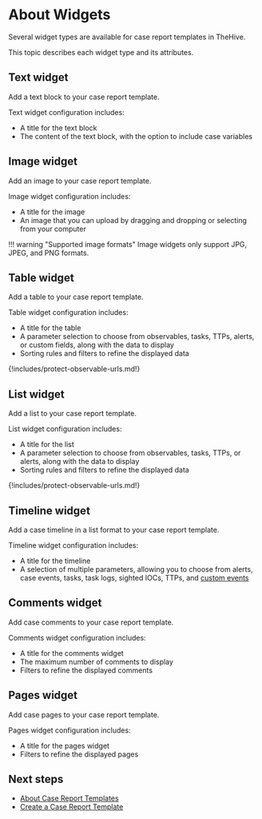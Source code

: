 # About Widgets

Several widget types are available for case report templates in TheHive.

This topic describes each widget type and its attributes.

## Text widget

Add a text block to your case report template.

Text widget configuration includes:

* A title for the text block
* The content of the text block, with the option to include case variables

## Image widget

Add an image to your case report template.

Image widget configuration includes:

* A title for the image
* An image that you can upload by dragging and dropping or selecting from your computer

!!! warning "Supported image formats"
    Image widgets only support JPG, JPEG, and PNG formats.

## Table widget

Add a table to your case report template.

Table widget configuration includes:

* A title for the table
* A parameter selection to choose from observables, tasks, TTPs, alerts, or custom fields, along with the data to display
* Sorting rules and filters to refine the displayed data

{!includes/protect-observable-urls.md!}

## List widget

Add a list to your case report template.

List widget configuration includes:

* A title for the list
* A parameter selection to choose from observables, tasks, TTPs, or alerts, along with the data to display
* Sorting rules and filters to refine the displayed data

{!includes/protect-observable-urls.md!}

## Timeline widget

Add a case timeline in a list format to your case report template.

Timeline widget configuration includes:

* A title for the timeline
* A selection of multiple parameters, allowing you to choose from alerts, case events, tasks, task logs, sighted IOCs, TTPs, and [custom events](../../../../analyst-corner/cases/cases-description/add-custom-event.md)

## Comments widget

Add case comments to your case report template.

Comments widget configuration includes:

* A title for the comments widget
* The maximum number of comments to display
* Filters to refine the displayed comments

## Pages widget

Add case pages to your case report template.

Pages widget configuration includes:

* A title for the pages widget
* Filters to refine the displayed pages

## Next steps

* [About Case Report Templates](about-case-report-templates.md)
* [Create a Case Report Template](create-a-case-report-template.md)